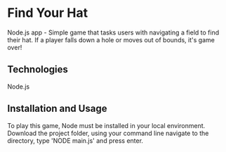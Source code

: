 # Find Your Hat

Node.js app - Simple game that tasks users with navigating a field to find their hat. If a player falls down a hole or moves out of bounds, it's game over!

## Technologies

Node.js

## Installation and Usage

To play this game, Node must be installed in your local environment. Download the project folder, using your command line navigate to the directory, type 'NODE main.js' and press enter.